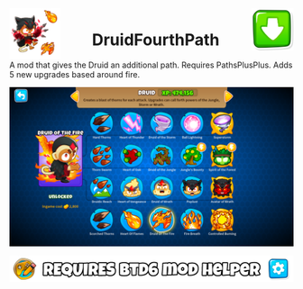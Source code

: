 <a href="https://nightly.link/Greenphx9/DruidFourthPath/workflows/build/main/DruidFourthPath.dll.zip">
    <img align="left" alt="Icon" height="90" src="Icon.png">
    <img align="right" alt="Download" height="75" src="https://raw.githubusercontent.com/gurrenm3/BTD-Mod-Helper/master/BloonsTD6%20Mod%20Helper/Resources/DownloadBtn.png">
</a>

<h1 align="center">DruidFourthPath</h1>

A mod that gives the Druid an additional path. Requires PathsPlusPlus. Adds 5 new upgrades based around fire.

![Screenshot](Screenshot.png)

[![Requires BTD6 Mod Helper](https://raw.githubusercontent.com/gurrenm3/BTD-Mod-Helper/master/banner.png)](https://github.com/gurrenm3/BTD-Mod-Helper#readme)
